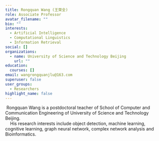 ```yaml
---
title: Rongquan Wang (王荣全)
role: Associate Professor
avatar_filename: ""
bio: ""
interests:
  - Artificial Intelligence
  - Computational Linguistics
  - Information Retrieval
social: []
organizations:
  - name: University of Science and Technology Beijing
    url: ""
education:
  courses: []
email: wangrongquanjlu@163.com
superuser: false
user_groups:
  - Researchers
highlight_name: false
---
```

 Rongquan Wang is a postdoctoral teacher of School of Computer and Communication Engineering of University of Science and Technology Beijing.\
    His research interests include object detection, machine learning, cognitive learning, graph neural network, complex network analysis and Bioinformatics.